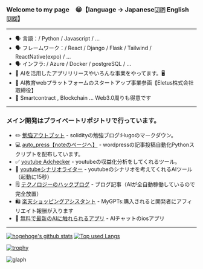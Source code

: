 ### Welcome to my page　😁【language -> Japanese🇯🇵  English🇺🇸】
***
- 🗣️ 言語：/ Python / Javascript / ...
- 🗣️ フレームワーク：/ React / Django / Flask / Tailwind / ReactNative(expo) / ...
- 🗣️ インフラ: / Azure / Docker / postgreSQL / ...
- 📣 AIを活用したアプリリリースやいろんな事業をやってます。🖥
- 📣 AI教育webプラットフォームのスタートアップ事業参画【Eletus株式会社取締役】
- 🌱 Smartcontract , Blockchain ... Web3.0周りも得意です
***

### メイン開発はプライベートリポジトリで行っています。

- ✏️ [勉強アウトプット](https://daideguchi.github.io/tec\_studies\_blog/) - solidityの勉強ブログ:Hugoのマークダウン。
- 💻 [auto_press【noteのページへ】](https://note.com/dai\_11107/n/ndbb356870a81) - wordpressの記事投稿自動化Pythonスクリプトを配布しています。
- ✅ [youtube Adchecker](https://youtube-adcheck.com) - youtubeの収益化分析をしてくれるツール。
- 🎥 [youtubeシナリオライター](https://youtube-writer.onrender.com) - youtubeのシナリオを考えてくれるAIツール（起動に15秒）
- 🗒️ [テクノロジーのハックブログ](https://tec-hack-blog.site/) - ブログ記事（AIが全自動稼働しているので完全放置）
- 🛍️ [楽天ショッピングアシスタント](https://chat.openai.com/g/g-qGWbZqEkN-le-tian-siyotupinguasisutanto) - MyGPTs:購入されると開発者にアフィリエイト報酬が入ります
- 📣 [無料で最新のAIに触れられるアプリ](https://apps.apple.com/jp/app/ai-chat-マスター/id6479726242) - AIチャットのiosアプリ

***



<!-- リポジトリステータス -->
[![hogehoge's github stats](https://github-readme-stats.vercel.app/api?username=daideguchi&hide=contribs&count_private=true&show_icons=true&theme=tokyonight)](https://github.com/daideguchi/)
[![Top used Langs](https://github-readme-stats.vercel.app/api/top-langs/?username=daideguchi&layout=compact&theme=tokyonight)](https://github.com/daideguchi/)

[![trophy](https://github-profile-trophy.vercel.app/?username=daideguchi)](https://github.com/ryo-ma/github-profile-trophy)

![glaph](https://github-profile-summary-cards.vercel.app/api/cards/profile-details?username=daideguchi&theme=dracula)

